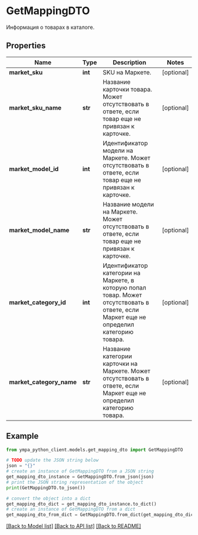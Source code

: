 # GetMappingDTO

Информация о товарах в каталоге. 

## Properties

Name | Type | Description | Notes
------------ | ------------- | ------------- | -------------
**market_sku** | **int** | SKU на Маркете. | [optional] 
**market_sku_name** | **str** | Название карточки товара.  Может отсутствовать в ответе, если товар еще не привязан к карточке.  | [optional] 
**market_model_id** | **int** | Идентификатор модели на Маркете.  Может отсутствовать в ответе, если товар еще не привязан к карточке.  | [optional] 
**market_model_name** | **str** | Название модели на Маркете.  Может отсутствовать в ответе, если товар еще не привязан к карточке.  | [optional] 
**market_category_id** | **int** | Идентификатор категории на Маркете, в которую попал товар.  Может отсутствовать в ответе, если Маркет еще не определил категорию товара.  | [optional] 
**market_category_name** | **str** | Название категории карточки на Маркете.  Может отсутствовать в ответе, если Маркет еще не определил категорию товара.  | [optional] 

## Example

```python
from ympa_python_client.models.get_mapping_dto import GetMappingDTO

# TODO update the JSON string below
json = "{}"
# create an instance of GetMappingDTO from a JSON string
get_mapping_dto_instance = GetMappingDTO.from_json(json)
# print the JSON string representation of the object
print(GetMappingDTO.to_json())

# convert the object into a dict
get_mapping_dto_dict = get_mapping_dto_instance.to_dict()
# create an instance of GetMappingDTO from a dict
get_mapping_dto_from_dict = GetMappingDTO.from_dict(get_mapping_dto_dict)
```
[[Back to Model list]](../README.md#documentation-for-models) [[Back to API list]](../README.md#documentation-for-api-endpoints) [[Back to README]](../README.md)


